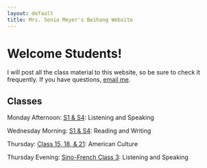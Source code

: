 ```yaml
---
layout: default
title: Mrs. Sonia Meyer's Beihang Website
---
```


# Welcome Students!

I will post all the class material to this website, so be sure to check it frequently. If you have questions, [email me](mailto:sonia@meyercraft.net).

## Classes

Monday Afternoon: [S1 & S4](/classes/s1s4sf3ls.html): Listening and Speaking

Wednesday Morning: [S1 & S4](/classes/s1s4rw.html): Reading and Writing

Thursday: [Class 15, 18, & 21](/classes/151821.html): American Culture

Thursday Evening: [Sino-French Class 3](/classes/s1s4sf3ls.html): Listening and Speaking